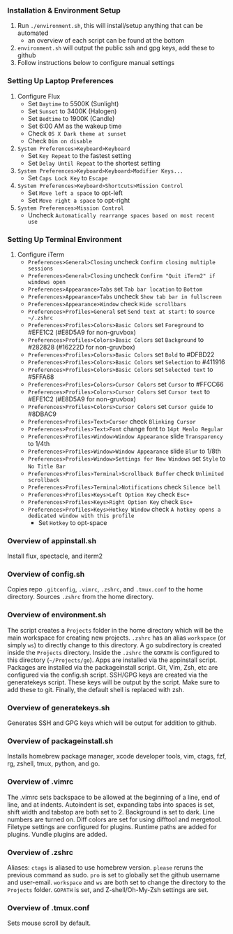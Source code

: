 ### Installation & Environment Setup ###
1. Run `./environment.sh`, this will install/setup anything that can be automated
   - an overview of each script can be found at the bottom
2. `environment.sh` will output the public ssh and gpg keys, add these to github
3. Follow instructions below to configure manual settings

### Setting Up Laptop Preferences ###
1. Configure Flux
   - Set `Daytime` to 5500K (Sunlight)
   - Set `Sunset` to 3400K (Halogen)
   - Set `Bedtime` to 1900K (Candle)
   - Set 6:00 AM as the wakeup time
   - Check `OS X Dark theme at sunset`
   - Check `Dim on disable`
2. `System Preferences>Keyboard>Keyboard`
   - Set `Key Repeat` to the fastest setting
   - Set `Delay Until Repeat` to the shortest setting
3. `System Preferences>Keyboard>Keyboard>Modifier Keys...`
   - Set `Caps Lock Key` to `Escape`
4. `System Preferences>Keyboard>Shortcuts>Mission Control`
   - Set `Move left a space` to opt-left
   - Set `Move right a space` to opt-right
5. `System Preferences>Mission Control`
   - Uncheck `Automatically rearrange spaces based on most recent use`

### Setting Up Terminal Environment ###
1. Configure iTerm
   - `Preferences>General>Closing` uncheck `Confirm closing multiple sessions`
   - `Preferences>General>Closing` uncheck `Confirm "Quit iTerm2" if windows open`
   - `Preferences>Appearance>Tabs` set `Tab bar location` to `Bottom`
   - `Preferences>Appearance>Tabs` uncheck `Show tab bar in fullscreen`
   - `Preferences>Appearance>Window` check `Hide scrollbars`
   - `Preferences>Profiles>General` set `Send text at start:` to `source ~/.zshrc`
   - `Preferences>Profiles>Colors>Basic Colors` set `Foreground` to #EFE1C2 (#E8D5A9 for non-gruvbox)
   - `Preferences>Profiles>Colors>Basic Colors` set `Background` to #282828 (#16222D for non-gruvbox)
   - `Preferences>Profiles>Colors>Basic Colors` set `Bold` to #DFBD22
   - `Preferences>Profiles>Colors>Basic Colors` set `Selection` to #411916
   - `Preferences>Profiles>Colors>Basic Colors` set `Selected text` to #5FFA68
   - `Preferences>Profiles>Colors>Cursor Colors` set `Cursor` to #FFCC66
   - `Preferences>Profiles>Colors>Cursor Colors` set `Cursor text` to #EFE1C2 (#E8D5A9 for non-gruvbox)
   - `Preferences>Profiles>Colors>Cursor Colors` set `Cursor guide` to #8DBAC9
   - `Preferences>Profiles>Text>Cursor` check `Blinking Cursor`
   - `Preferences>Profiles>Text>Font` change font to `14pt Menlo Regular`
   - `Preferences>Profiles>Window>Window Appearance` slide `Transparency` to 1/4th
   - `Preferences>Profiles>Window>Window Appearance` slide `Blur` to 1/8th
   - `Preferences>Profiles>Window>Settings for New Windows` set `Style` to `No Title Bar`
   - `Preferences>Profiles>Terminal>Scrollback Buffer` check `Unlimited scrollback`
   - `Preferences>Profiles>Terminal>Notifications` check `Silence bell`
   - `Preferences>Profiles>Keys>Left Option Key` check `Esc+`
   - `Preferences>Profiles>Keys>Right Option Key` check `Esc+`
   - `Preferences>Profiles>Keys>Hotkey Window` check `A hotkey opens a dedicated window with this profile`
     - Set `Hotkey` to opt-space

### Overview of appinstall.sh ###
Install flux, spectacle, and iterm2

### Overview of config.sh ###
Copies repo `.gitconfig`, `.vimrc`, `.zshrc`, and `.tmux.conf` to the home directory.
Sources `.zshrc` from the home directory.

### Overview of environment.sh ###
The script creates a `Projects` folder in the home directory which will be the main workspace for
creating new projects. `.zshrc` has an alias `workspace` (or simply `ws`) to directly change to
this directory. A go subdirectory is created inside the `Projects` directory. Inside the `.zshrc`
the `GOPATH` is configured to this directory (`~/Projects/go`). Apps are installed via the appinstall
script. Packages are installed via the packageinstall script. Git, Vim, Zsh, etc are configured via
the config.sh script. SSH/GPG keys are created via the generatekeys script. These keys will be output
by the script. Make sure to add these to git. Finally, the default shell is replaced with zsh.
### Overview of generatekeys.sh ###
Generates SSH and GPG keys which will be output for addition to github.

### Overview of packageinstall.sh ###
Installs homebrew package manager, xcode developer tools, vim, ctags, fzf, rg, zshell, tmux, python, and go.

### Overview of .vimrc ###
The .vimrc sets backspace to be allowed at the beginning of a line, end of line, and at indents.
Autoindent is set, expanding tabs into spaces is set, shift width and tabstop are both set to 2.
Background is set to dark. Line numbers are turned on. Diff colors are set for using difftool and mergetool.
Filetype settings are configured for plugins. Runtime paths are added for plugins. Vundle plugins are added.

### Overview of .zshrc ###
Aliases: `ctags` is aliased to use homebrew version. `please` reruns the previous command as sudo.
`pro` is set to globally set the github username and user-email. `workspace` and `ws` are both set
to change the directory to the `Projects` folder. `GOPATH` is set, and Z-shell/Oh-My-Zsh settings are set.

### Overview of .tmux.conf ###
Sets mouse scroll by default.

